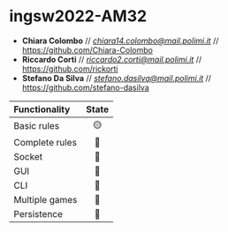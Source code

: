 # ingsw2022-AM32



* **Chiara Colombo**  //   *chiara14.colombo@mail.polimi.it*  //  https://github.com/Chiara-Colombo
* **Riccardo Corti**   //     *riccardo2.corti@mail.polimi.it* // https://github.com/rickorti
* **Stefano Da Silva**  // *stefano.dasilva@mail.polimi.it* //  https://github.com/stefano-dasilva

| Functionality    |                       State                        |
|:-----------------|:--------------------------------------------------:|
| Basic rules      | 🟡 |
| Complete rules   | 🔴 |
| Socket           | 🔴 |
| GUI              | 🔴 |
| CLI              | 🔴 |
| Multiple games   | 🔴 |
| Persistence      | 🔴 |





